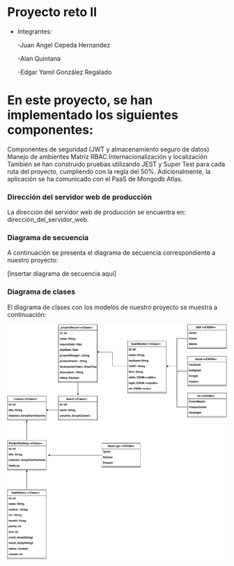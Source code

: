# Proyecto reto II
* Integrantes:
    
    -Juan Angel Cepeda Hernandez

    -Alan Quintana
    
    -Edgar Yamil González Regalado

# En este proyecto, se han implementado los siguientes componentes:

Componentes de seguridad (JWT y almacenamiento seguro de datos)
Manejo de ambientes
Matriz RBAC
Internacionalización y localización
También se han construido pruebas utilizando JEST y Super Test para cada ruta del proyecto, cumpliendo con la regla del 50%. Adicionalmente, la aplicación se ha comunicado con el PaaS de Mongodb Atlas.

### Dirección del servidor web de producción
La dirección del servidor web de producción se encuentra en: dirección_del_servidor_web.

### Diagrama de secuencia
A continuación se presenta el diagrama de secuencia correspondiente a nuestro proyecto:

[insertar diagrama de secuencia aquí]

### Diagrama de clases
El diagrama de clases con los modelos de nuestro proyecto se muestra a continuación:

![Diagrama de clases](SCRUM_proyecto_reto.drawio.png)

